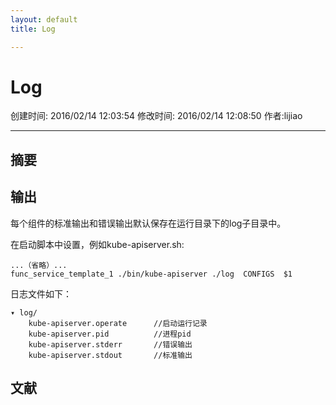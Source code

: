 ```yaml
---
layout: default
title: Log

---
```


# Log
创建时间: 2016/02/14 12:03:54  修改时间: 2016/02/14 12:08:50 作者:lijiao

----

## 摘要

## 输出

每个组件的标准输出和错误输出默认保存在运行目录下的log子目录中。

在启动脚本中设置，例如kube-apiserver.sh:

	...（省略）...
	func_service_template_1 ./bin/kube-apiserver ./log  CONFIGS  $1

日志文件如下：

	▾ log/
		kube-apiserver.operate      //启动运行记录
		kube-apiserver.pid          //进程pid
		kube-apiserver.stderr       //错误输出
		kube-apiserver.stdout       //标准输出

## 文献
